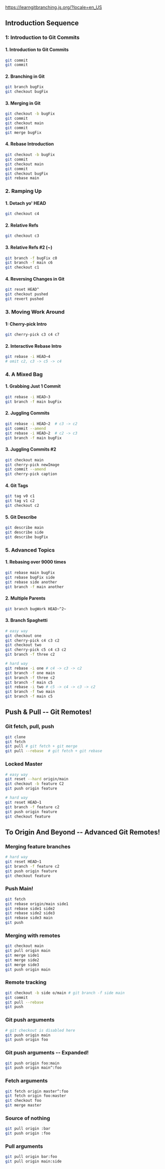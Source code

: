 https://learngitbranching.js.org/?locale=en_US

##  Introduction Sequence 

### 1: Introduction to Git Commits

#### 1. Introduction to Git Commits

```bash
git commit
git commit
```

#### 2. Branching in Git

```bash
git branch bugFix
git checkout bugFix
```

#### 3. Merging in Git

```bash
git checkout -b bugFix
git commit
git checkout main
git commit
git merge bugFix
```

#### 4. Rebase Introduction

```bash
git checkout -b bugFix
git commit
git checkout main
git commit
git checkout bugFix
git rebase main
```

### 2. Ramping Up

#### 1. Detach yo' HEAD

```bash
git checkout c4
```

#### 2. Relative Refs

```bash
git checkout c3
```

#### 3. Relative Refs #2 (~)

```bash
git branch -f bugFix c0
git branch -f main c6
git checkout c1
```

#### 4. Reversing Changes in Git

```bash
git reset HEAD^
git checkout pushed
git revert pushed
```

### 3. Moving Work Around

#### 1: Cherry-pick Intro

```bash
git cherry-pick c3 c4 c7
```

#### 2. Interactive Rebase Intro

```bash
git rebase -i HEAD~4
# omit c2, c3 -> c5 -> c4
```

### 4. A Mixed Bag

#### 1. Grabbing Just 1 Commit

```bash
git rebase -i HEAD~3
git branch -f main bugFix
```

#### 2. Juggling Commits

```bash
git rebase -i HEAD~2  # c3 -> c2
git commit --amend
git rebase -i HEAD~2  # c2 -> c3
git branch -f main bugFix
```

#### 3.  Juggling Commits #2

```bash
git checkout main
git cherry-pick newImage
git commit --amend
git cherry-pick caption
```

#### 4. Git Tags

```bash
git tag v0 c1
git tag v1 c2
git checkout c2
```

#### 5. Git Describe

```bash
git describe main
git describe side
git describe bugFix
```

###  5. Advanced Topics 

#### 1. Rebasing over 9000 times

```bash
git rebase main bugFix
git rebase bugFix side
git rebase side another
git branch -f main another
```

#### 2. Multiple Parents

```bash
git branch bugWork HEAD~^2~
```

#### 3. Branch Spaghetti

```bash
# easy way
git checkout one
git cherry-pick c4 c3 c2
git checkout two
git cherry-pick c5 c4 c3 c2
git branch -f three c2
```

```bash
# hard way
git rebase -i one # c4 -> c3 -> c2
git branch -f one main
git branch -f three c2
git branch -f main c5
git rebase -i two # c5 -> c4 -> c3 -> c2
git branch -f two main
git branch -f main c5
```

## Push & Pull -- Git Remotes! 

### Git fetch, pull, push

```bash
git clone
git fetch
git pull # git fetch + git merge
git pull --rebase  # git fetch + git rebase
```

### Locked Master

```bash
# easy way
git reset --hard origin/main
git checkout -b feature C2
git push origin feature
```

```bash
# hard way
git reset HEAD~1
git branch -f feature c2
git push origin feature
git checkout feature
```

## To Origin And Beyond -- Advanced Git Remotes! 

### Merging feature branches

```bash
# hard way
git reset HEAD~1
git branch -f feature c2
git push origin feature
git checkout feature
```

### Push Main!

```bash
git fetch
git rebase origin/main side1
git rebase side1 side2
git rebase side2 side3
git rebase side3 main
git push
```

### Merging with remotes

```bash
git checkout main
git pull origin main
git merge side1
git merge side2
git merge side3
git push origin main
```

### Remote tracking

```bash
git checkout -b side o/main # git branch -f side main
git commit
git pull --rebase
git push
```


### Git push arguments

```bash
# git checkout is disabled here
git push origin main
git push origin foo
```

### Git push arguments -- Expanded!

```bash
git push origin foo:main
git push origin main^:foo
```

### Fetch arguments

```bash
git fetch origin master^:foo
git fetch origin foo:master
git checkout foo
git merge master
```

### Source of nothing

```bash
git pull origin :bar
git push origin :foo
```

### Pull arguments

```bash
git pull origin bar:foo
git pull origin main:side
```
